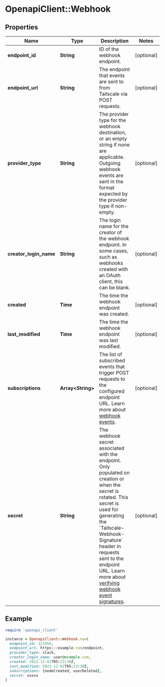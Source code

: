 # OpenapiClient::Webhook

## Properties

| Name | Type | Description | Notes |
| ---- | ---- | ----------- | ----- |
| **endpoint_id** | **String** | ID of the webhook endpoint.  | [optional] |
| **endpoint_url** | **String** | The endpoint that events are sent to from Tailscale via POST requests.  | [optional] |
| **provider_type** | **String** | The provider type for the webhook destination, or an empty string if none are applicable. Outgoing webhook events are sent in the format expected by the provider type if non-empty.  | [optional] |
| **creator_login_name** | **String** | The login name for the creator of the webhook endpoint. In some cases, such as webhooks created with an OAuth client, this can be blank.  | [optional] |
| **created** | **Time** | The time the webhook endpoint was created.  | [optional] |
| **last_modified** | **Time** | The time the webhook endpoint was last modified.  | [optional] |
| **subscriptions** | **Array&lt;String&gt;** | The list of subscribed events that trigger POST requests to the configured endpoint URL. Learn more about [webhook events](/kb/1213/webhooks#events).  | [optional] |
| **secret** | **String** | The webhook secret associated with the endpoint. Only populated on creation or when the secret is rotated.  This secret is used for generating the &#x60;Tailscale-Webhook-Signature&#x60; header in requests sent to the endpoint URL. Learn more about [verifying webhook event signatures](/kb/1213/webhooks#verifying-an-event-signature).  | [optional] |

## Example

```ruby
require 'openapi_client'

instance = OpenapiClient::Webhook.new(
  endpoint_id: 123456,
  endpoint_url: https://example.com/endpoint,
  provider_type: slack,
  creator_login_name: user@example.com,
  created: 2022-12-01T05:23:30Z,
  last_modified: 2022-12-01T05:23:30Z,
  subscriptions: [nodeCreated, userDeleted],
  secret: xxxxx
)
```

